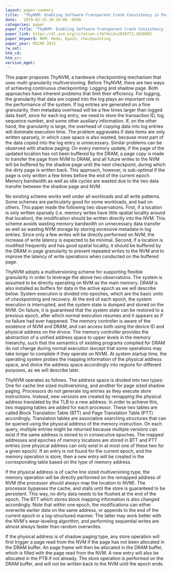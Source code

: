 ```yaml
---
layout: paper-summary
title:  "ThyNVM: Enabling Software-Transparent Crash Consistency in Persistent Memory Systems"
date:   2019-02-15 20:16:00 -0500
categories: paper
paper_title: "ThyNVM: Enabling Software-Transparent Crash Consistency in Persistent Memory Systems"
paper_link: https://dl.acm.org/citation.cfm?doid=2830772.2830802
paper_keyword: NVM; Redo; Epoch; Checkpointing
paper_year: MICRO 2015
rw_set: 
htm_cd: 
htm_cr: 
version_mgmt: 
---  
```


This paper proposes ThyNVM, a hardware checkpointing mechanism that uses multi-granularity multiversioning. Before ThyNVM,
there are two ways of achieving continuous checkpointing: Logging and shadow page. Both approaches have inherent problems
that limit their efficiency. For logging, the granularity that data are copied into the log plays an important role in the 
performance of the system. If log entries are generated on a fine granularity, then metadata overhead will be a few times
larger than logged data itself, since for each log entry, we need to store the transaction ID, log sequence number, and 
some other auxiliary information. If, on the other hand, the granularity is large, the overhead of copying data into log
entries will dominate execution time. The problem aggravates if data items are only written sparsely, in which case space 
is also wasted, because most part of the data copied into the log entry is unnecessary. Similar problems can be observed 
with shadow paging: On every memory update, if the page of the updated location has not been buffered by the DRAM, a 
page copy is made to transfer the page from NVM to DRAM, and all future writes to the NVM will be buffered by the shadow
page until the next checkpoint, during which the dirty page is written back. This approach, however, is sub-optimal if 
the page is only written a few times before the end of the current epoch. Memory bandwidth as well as idle cycles are wasted
due to the two data transfer between the shadow page and NVM.

No existing scheme works well under all workloads and all write patterns. Some schemes are particularly good for some 
workloads, and bad on others. This paper made the following two observations. First, if a location is only written
sparsely (i.e. memory writes have little spatial locality around that location), the modification should be written 
directly into the NVM. This scheme avoids wasting memory bandwidth on unnecessary data transfer as well as wasting 
NVM storage by storing excessive metadata in log entries. Since only a few writes will be directly performed on NVM,
the increase of write latency is expected to be minimal. Second, if a location is modified frequently and has good spatial
locality, it should be buffered by the DRAM in page granularity to prevent repeated writes to the NVM and to improve 
the latency of write operations when conducted on the buffered page.

ThyNVM adopts a multiversioning scheme for supporting flexible granularity in order to leverage the above two observations.
The system is assumed to be directly operating on NVM as the main memory. DRAM is also installed as buffers for data in 
the active epoch as we will describe below. System execution is divided into epoches, which are the basic units of checkpointing 
and recovery. At the end of each epoch, the system execution is interrupted, and the system state is dumped and stored on
the NVM. On failure, it is guaranteed that the system state can be restored to a previous epoch, after which normal execution
resumes and it appears as if no failure had ever happened. The memory controller is aware of the existence of NVM and DRAM,
and can access both using the device ID and physical address on the drvice. The memory controller provides the abstraction
of a unified address space to upper levels in the memory hierarchy, such that the semantics of existing programs compiled for
DRAM do not change during normal execution (except that some operations may take longer to complete if they operate on NVM). 
At system startup time, the operating system probes the mapping information of the physical address space, and divice the 
address space accordingly into regions for different purposes, as we will describe later.

ThyNVM operates as follows. The address space is divided into two types: One for cache line sized multiversining, and another
for page sized shadow paging. Processors do not generate log entries as they execute store instructions. Instead, new 
versions are created by remapping the physical address translated by the TLB to a new address. In order to achieve this,
two mapping tables are added for each processor. These two tables are called Block Translation Table (BTT) and Page Translation
Table (PTT) accordingly. Translation tables are associative searching structures that can be queried using the physical 
address of the memory instruction. On each query, multiple entries might be returned because multiple versions can exist
if the same address is stored to in consecutive epoches. The mapped addresses and epoches of memory locations are stored
in BTT and PTT entries (one physical address can only exist in at most one of these two for a given epoch). If an entry is
not found for the current epoch, and the memory operation is store, then a new entry will be created in the corresponding
table based on the type of memory address.

If the physical address is of cache line sized multiversining type, the memory operation will be directly performed
on the remapped address of NVM (the processor should always map the location to NVM). The processor bypasses the cache, and 
stalls until the store is guaranteed to be persistent. This way, no dirty data needs to be flushed at the end of the epoch.
The BTT which stores block mapping information is also changed accordingly. Note that within one epoch, the modifications can
either overwrite earlier data on the same address, or appends to the end of the current epoch in a log-structured manner. 
The latter may work better with the NVM's wear-leveling algorithm, and performing sequential writes are almost always 
faster than random overwrites. 

If the physical address is of shadow paging type, any store operation will first trigger a page read from the NVM
if the page has not been allocated in the DRAM buffer. An page frame will then be allocated in the DRAM buffer, which is
filled with the page read from the NVM. A new entry will also be allocated in the PTB if not already. The store operation
is performed on the DRAM buffer, and will not be written back to the NVM until the epoch ends. 

